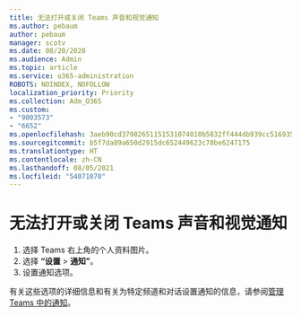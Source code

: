 ```yaml
---
title: 无法打开或关闭 Teams 声音和视觉通知
ms.author: pebaum
author: pebaum
manager: scotv
ms.date: 08/20/2020
ms.audience: Admin
ms.topic: article
ms.service: o365-administration
ROBOTS: NOINDEX, NOFOLLOW
localization_priority: Priority
ms.collection: Adm_O365
ms.custom:
- "9003573"
- "6652"
ms.openlocfilehash: 3aeb90cd37902651151531074010b5832ff444db939cc516935e780eda6c9510
ms.sourcegitcommit: b5f7da89a650d2915dc652449623c78be6247175
ms.translationtype: HT
ms.contentlocale: zh-CN
ms.lasthandoff: 08/05/2021
ms.locfileid: "54071070"
---
```

# <a name="cant-turn-teams-sound-and-visual-notifications-on-or-off"></a>无法打开或关闭 Teams 声音和视觉通知

1. 选择 Teams 右上角的个人资料图片。
2. 选择 **“设置** > **通知”**。
3. 设置通知选项。

有关这些选项的详细信息和有关为特定频道和对话设置通知的信息，请参阅[管理 Teams 中的通知](https://support.microsoft.com/office/manage-notifications-in-teams-1cc31834-5fe5-412b-8edb-43fecc78413d)。
